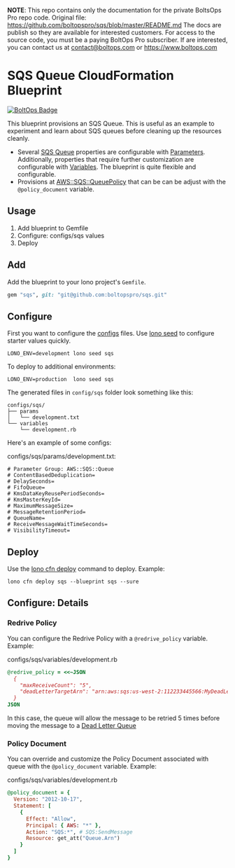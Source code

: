 <!-- note marker start -->
**NOTE**: This repo contains only the documentation for the private BoltsOps Pro repo code.
Original file: https://github.com/boltopspro/sqs/blob/master/README.md
The docs are publish so they are available for interested customers.
For access to the source code, you must be a paying BoltOps Pro subscriber.
If are interested, you can contact us at contact@boltops.com or https://www.boltops.com

<!-- note marker end -->

# SQS Queue CloudFormation Blueprint

[![BoltOps Badge](https://img.boltops.com/boltops/badges/boltops-badge.png)](https://www.boltops.com)

This blueprint provisions an SQS Queue.  This is useful as an example to experiment and learn about SQS queues before cleaning up the resources cleanly.

* Several [SQS Queue](https://docs.aws.amazon.com/AWSCloudFormation/latest/UserGuide/aws-properties-sqs-queues.html) properties are configurable with [Parameters](https://lono.cloud/docs/configs/params/). Additionally, properties that require further customization are configurable with [Variables](https://lono.cloud/docs/configs/shared-variables/).  The blueprint is quite flexible and configurable.
* Provisions at [AWS::SQS::QueuePolicy](https://docs.aws.amazon.com/AWSCloudFormation/latest/UserGuide/aws-properties-sqs-policy.html) that can be can be adjust with the `@policy_document` variable.

## Usage

1. Add blueprint to Gemfile
2. Configure: configs/sqs values
3. Deploy

## Add

Add the blueprint to your lono project's `Gemfile`.

```ruby
gem "sqs", git: "git@github.com:boltopspro/sqs.git"
```

## Configure

First you want to configure the [configs](https://lono.cloud/docs/core/configs/) files. Use [lono seed](https://lono.cloud/reference/lono-seed/) to configure starter values quickly.

    LONO_ENV=development lono seed sqs

To deploy to additional environments:

    LONO_ENV=production  lono seed sqs

The generated files in `config/sqs` folder look something like this:

    configs/sqs/
    ├── params
    │   └── development.txt
    └── variables
        └── development.rb

Here's an example of some configs:

configs/sqs/params/development.txt:

    # Parameter Group: AWS::SQS::Queue
    # ContentBasedDeduplication=
    # DelaySeconds=
    # FifoQueue=
    # KmsDataKeyReusePeriodSeconds=
    # KmsMasterKeyId=
    # MaximumMessageSize=
    # MessageRetentionPeriod=
    # QueueName=
    # ReceiveMessageWaitTimeSeconds=
    # VisibilityTimeout=


## Deploy

Use the [lono cfn deploy](http://lono.cloud/reference/lono-cfn-deploy/) command to deploy. Example:

    lono cfn deploy sqs --blueprint sqs --sure

## Configure: Details

### Redrive Policy

You can configure the Redrive Policy with a `@redrive_policy` variable. Example:

configs/sqs/variables/development.rb

```ruby
@redrive_policy = <<~JSON
  {
    "maxReceiveCount": "5",
    "deadLetterTargetArn": "arn:aws:sqs:us-west-2:112233445566:MyDeadLetterQueue"
  }
JSON
```

In this case, the queue will allow the message to be retried 5 times before moving the message to a [Dead Letter Queue](https://docs.aws.amazon.com/AWSSimpleQueueService/latest/SQSDeveloperGuide/sqs-dead-letter-queues.html)

### Policy Document

You can override and customize the Policy Document associated with queue with the `@policy_document` variable. Example:

configs/sqs/variables/development.rb

```ruby
@policy_document = {
  Version: "2012-10-17",
  Statement: [
    {
      Effect: "Allow",
      Principal: { AWS: "*" },
      Action: "SQS:*", # SQS:SendMessage
      Resource: get_att("Queue.Arn")
    }
  ]
}
```
